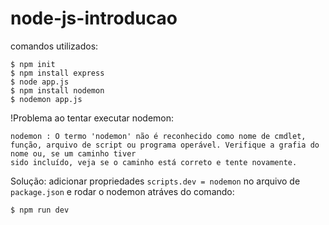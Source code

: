 # node-js-introducao

comandos utilizados:
```
$ npm init
$ npm install express
$ node app.js
$ npm install nodemon
$ nodemon app.js
```

!Problema ao tentar executar nodemon:
```
nodemon : O termo 'nodemon' não é reconhecido como nome de cmdlet, função, arquivo de script ou programa operável. Verifique a grafia do nome ou, se um caminho tiver      
sido incluído, veja se o caminho está correto e tente novamente.
```

Solução: adicionar propriedades `scripts.dev = nodemon` no arquivo de `package.json` e rodar o nodemon atráves do comando:
```
$ npm run dev
```